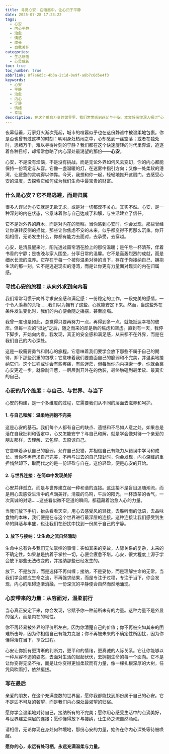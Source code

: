 ```yaml
---
title: 寻觅心安：在喧嚣中，让心归于平静
date: 2025-07-28 17:23:22
tags:
  - 心安
  - 内心平静
  - 治愈
  - 情感
  - 成长
  - 自我关怀
categories:
  - 生活感悟
  - 心灵成长
toc: true
toc_number: true
abbrlink: 8f7e6d5c-4b3a-2c1d-0e9f-a8b7c6d5e4f3
keywords:
  - 心安
  - 平静
  - 治愈
  - 内心
  - 宁静
  - 情绪
  - 幸福
description: 在这个瞬息万变的世界里，我们常常感到迷茫与不安。本文将带你深入探讨“心安”的真谛，它并非遥不可及的奢望，而是我们内心深处最渴望的归宿。通过细腻的情感描绘与真挚的感悟，我们将一同探索如何与自己和解，如何在纷扰中寻得那份笃定与从容，让心灵真正回归平静，感受生命中最温柔、最有力量的治愈。
---
```


夜幕低垂，万家灯火渐次亮起，城市的喧嚣似乎也在这份静谧中被温柔地包裹。你是否也曾有过这样的时刻：明明身处热闹之中，心却感到一丝空落；或者在独处时，思绪万千，难以寻得片刻的宁静？我们都在这个快速旋转的时代里奔波，追逐着各种目标，却常常忽略了内心深处最渴望的那份——**心安**。

心安，不是没有烦恼，不是没有挑战，而是无论外界如何风云变幻，你的内心都能保持一份笃定与从容。它像一盏温暖的灯，在迷雾中指引方向；又像一处柔软的港湾，让疲惫的灵魂得以停靠。今天，我想和你一起，轻轻地推开这扇门，去感受心安的温度，去探索它如何成为我们生命中最宝贵的财富。

### 什么是心安？它不是逃避，而是归属

很多人误以为心安就是无欲无求，或是对一切都漠不关心。其实不然。心安，是一种深刻的内在状态，它意味着你与自己达成了和解，与生活建立了信任。

它不是对外界的麻木，而是对内在的觉察。当你感到心安时，你会发现，那些曾经让你辗转反侧的担忧，那些让你焦虑不安的未来，似乎都变得不再那么沉重。你开始相信，无论发生什么，你都有能力去面对，去承受，去穿越。

心安，是清晨醒来时，阳光透过窗帘洒在脸上的那份温暖；是午后一杯清茶，伴着书香的宁静；是夜晚与家人围坐，分享日常的温馨。它不是轰轰烈烈的成就，而是细水长流的滋养。它存在于每一个被你温柔对待的当下，存在于你接纳自己、拥抱生活的那一刻。它不是逃避现实的港湾，而是让你更有力量面对现实的内在归属感。

### 寻找心安的旅程：从向外求到向内看

我们常常习惯于向外寻求安全感和满足感：一份稳定的工作，一段完美的感情，一个令人羡慕的头衔……我们以为拥有了这些，心就能安定下来。然而，当这些外在条件发生变化时，我们的内心便会随之摇摆，甚至崩塌。

我曾一度也是如此，总觉得只要再努力一点，再得到多一点，就能抵达幸福的彼岸。但每一次的“抵达”之后，随之而来的却是新的焦虑和空虚。直到有一天，我停下脚步，开始向内看。我发现，真正的安全感和满足感，从来都不在外界，而是在我们自己的内心深处。

这是一段需要勇气和耐心的旅程。它意味着我们要学会放下那些不属于自己的期待，卸下那些沉重的包袱；它意味着我们要直面自己的脆弱和不完美，并温柔地接纳它们。这个过程或许会有些疼痛，有些迷茫，但每当你向内探索一步，你就会离心安更近一步。就像剥洋葱，一层层剥开外在的伪装，最终触碰到最柔软、最真实的自己。

### 心安的几个维度：与自己、与世界、与当下

心安的构建，是一个多维度的过程，它需要我们从不同的层面去滋养和呵护。

#### 1. 与自己和解：温柔地拥抱不完美

这是心安的基石。我们每个人都有自己的缺点、遗憾和不尽如人意之处。如果总是活在自我批判和否定中，心又怎能安宁？与自己和解，就是学会像对待一个亲爱的朋友那样，去理解、去包容、去原谅自己。

它意味着承认自己的脆弱，允许自己犯错，并相信自己有能力从错误中学习和成长。当你不再苛求自己完美，不再与过去的自己较劲时，你会发现，内心深藏的重担悄然卸下，取而代之的是一份轻盈与自在。这份轻盈，便是心安的开始。

#### 2. 与世界连接：在简单中发现美好

心安并非孤立，而是与世界建立起一种和谐的连接。这连接不是盲目追随潮流，而是用心去感受生活中的点滴美好。清晨的鸟鸣，午后的阳光，一杯热茶的香气，一次真诚的对话……这些看似微不足道的瞬间，都蕴藏着治愈人心的力量。

当我们放下手机，抬头看看天空，用心去感受风的轻抚，去聆听雨的低语，去品味食物的本味，我们便是在与这个世界进行最深层的连接。这种连接让我们感受到生命的鲜活与丰盛，也让我们在纷扰中找到一份属于自己的宁静。

#### 3. 放下与接纳：让生命之流自然涌动

生命中总有许多我们无法掌控的事情：突如其来的变故，人际关系的复杂，未来的不确定性。如果总是执着于掌控一切，心便会疲惫不堪。心安，很大程度上源于学会放下那些无法改变的，并接纳那些已经发生的。

放下，不是放弃，而是选择不再纠缠；接纳，不是妥协，而是理解生命的无常。当我们学会顺应生命之流，不再强求结果，而是专注于过程，专注于当下，你会发现，内心的阻碍逐渐消融，一份深沉的平静便会自然而然地涌现。

### 心安带来的力量：从容面对，温柔前行

当心真正安定下来，你会发现，它赋予你一种前所未有的力量。这种力量不是外显的强大，而是内在的韧性。

你不再轻易被外界的评价所左右，因为你清楚自己的价值；你不再被突如其来的困难所击垮，因为你相信自己有能力克服；你不再被未来的不确定性所困扰，因为你懂得活在当下，享受过程。

心安让你拥有更清晰的判断力，更平和的情绪，更真诚的人际关系。它让你能够以一种从容不迫的姿态，去面对生活的起起伏伏，去拥抱生命的每一个面向。它不是让你变得无坚不摧，而是让你变得更加柔软而有力量，像一棵扎根深厚的大树，任凭风吹雨打，依然挺拔。

### 写在最后

亲爱的朋友，在这个充满变数的世界里，愿你我都能找到那份属于自己的心安。它不是遥不可及的奢望，而是我们内心深处最渴望的归宿。

愿你学会温柔地对待自己，接纳所有的不完美；愿你用心感受生活中的点滴美好，与世界建立深层的连接；愿你懂得放下与接纳，让生命之流自然涌动。

请相信，无论你现在身处何种境地，那份心安的力量，始终在你内心深处等待被唤醒。

**愿你的心，永远有处可栖，永远充满温柔与力量。**